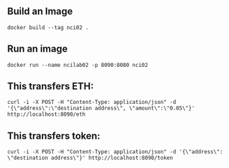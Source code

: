 ## Build an Image ##

```docker build --tag nci02 .```


## Run an image ##

```docker run --name ncilab02 -p 8090:8080 nci02```

## This transfers ETH: ##

```curl -i -X POST -H "Content-Type: application/json" -d '{\"address\":\"destination address\", \"amount\":\"0.05\"}' http://localhost:8090/eth```



## This transfers token: ##

```curl -i -X POST -H "Content-Type: application/json" -d '{\"address\": \"destination address\"}' http://localhost:8090/token```

